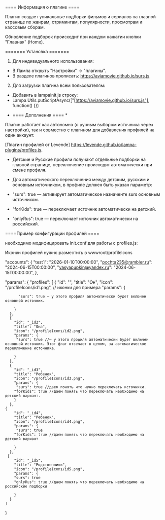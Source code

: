 ==== Информация о плагине ====

Плагин создает уникальные подборки фильмов и сериалов на главной странице по жанрам, стримингам, популярности, просмотрам и кассовым сборам.  

Обновление подборок происходит при каждом нажатии кнопки "Главная" (Home).

======= Установка ======= 

1. Для индивидуального использования:  
- В Лампа открыть "Настройки" → "плагины".  
- В разделе плагинов прописать: https://aviamovie.github.io/surs.js  

2. Для загрузки плагина всем пользователям:  
- Добавить в lampainit.js строку:  
- Lampa.Utils.putScriptAsync(["[https://aviamovie.github.io/surs.js"], function() {})

* ==== Дополнения ==== *

 Плагин работает как автономно (с ручным выбором источника через настройки), так и совместно с плагином для добавления профилей  на один аккаунт:  

[Плагин профилей от Levende]
https://levende.github.io/lampa-plugins/profiles.js.  

- Детские и Русские профили получают отдельные подборки на главной странице, переключение происходит автоматически при смене профиля.  

- Для автоматического переключения между детским, русским и основным источником, в профиле должен быть указан параметр:  
 -  "surs": true — активирует автоматическое назначенте surs основным источником.
- "forKids": true — переключает источник автоматически на детский.
 - "onlyRus": true — переключает источник автоматически на российский.


====Пример конфигурации профилей ====

 необходимо модифицировать init.conf для работы с profiles.js:  

Иконки профилей нужно разместить в wwwroot/profileIcons  


  "accounts": {
    "test1": "2026-01-10T00:00:00",
      "pochta235@rambler.ru": "2024-06-15T00:00:00",
      "vasyapupkin@yandex.ru": "2024-06-15T00:00:00",
    },

"params": {
    "profiles": [
      {
        "id": "",
        "title": "Он",
        "icon": "/profileIcons/id1.png", // иконки для примера
        "params": {
        
          "surs": true — у этого профиля автоматически будет включен основной источник.

        }
      },
      {
        "id": "_id2",
        "title": "Она",
        "icon": "/profileIcons/id2.png",
        "params": {
         "surs": true //— у этого профиля автоматически будет включен основной источник. Этот флаг отвечает в целом, за автоматическое переключение источника.

        }
      },
      {
        "id": "_id3",
        "title": "Ребенок",
        "icon": "/profileIcons/id3.png",
        "params": {
         "surs": true //даем понять что нужно переключать источники.
        "forKids": true //даем понять что переключать необходимо на детский вариант.
        }
      },
    {
        "id": "_id4",
        "title": "Ребенок",
        "icon": "/profileIcons/id4.png",
        "params": {
         "surs": true 
        "forKids": true //даем понять что переключать необходимо на детский вариант
 
        }
      },
     {
        "id": "_id5",
        "title": "Родственники",
        "icon": "/profileIcons/id5.png",
        "params": {
        "surs": true 
        "onlyRus": true //даем понять что переключать необходимо на российские подборки 
 
        }
      }
    ]
  }


